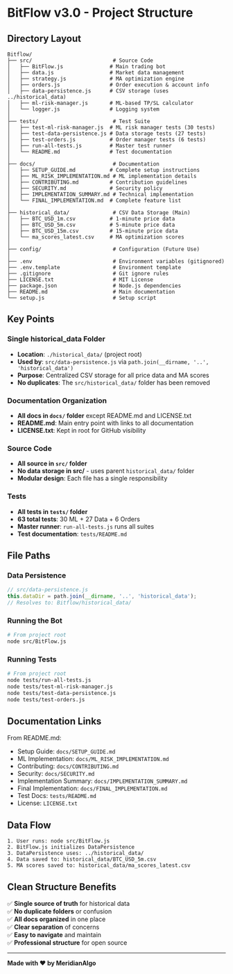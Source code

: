 # BitFlow v3.0 - Project Structure

## Directory Layout

```
Bitflow/
├── src/                          # Source Code
│   ├── BitFlow.js               # Main trading bot
│   ├── data.js                  # Market data management
│   ├── strategy.js              # MA optimization engine
│   ├── orders.js                # Order execution & account info
│   ├── data-persistence.js      # CSV storage (uses ../historical_data)
│   ├── ml-risk-manager.js       # ML-based TP/SL calculator
│   └── logger.js                # Logging system
│
├── tests/                        # Test Suite
│   ├── test-ml-risk-manager.js  # ML risk manager tests (30 tests)
│   ├── test-data-persistence.js # Data storage tests (27 tests)
│   ├── test-orders.js           # Order manager tests (6 tests)
│   ├── run-all-tests.js         # Master test runner
│   └── README.md                # Test documentation
│
├── docs/                         # Documentation
│   ├── SETUP_GUIDE.md           # Complete setup instructions
│   ├── ML_RISK_IMPLEMENTATION.md # ML implementation details
│   ├── CONTRIBUTING.md          # Contribution guidelines
│   ├── SECURITY.md              # Security policy
│   ├── IMPLEMENTATION_SUMMARY.md # Technical implementation
│   └── FINAL_IMPLEMENTATION.md  # Complete feature list
│
├── historical_data/              # CSV Data Storage (Main)
│   ├── BTC_USD_1m.csv           # 1-minute price data
│   ├── BTC_USD_5m.csv           # 5-minute price data
│   ├── BTC_USD_15m.csv          # 15-minute price data
│   └── ma_scores_latest.csv     # MA optimization scores
│
├── config/                       # Configuration (Future Use)
│
├── .env                          # Environment variables (gitignored)
├── .env.template                 # Environment template
├── .gitignore                    # Git ignore rules
├── LICENSE.txt                   # MIT License
├── package.json                  # Node.js dependencies
├── README.md                     # Main documentation
└── setup.js                      # Setup script
```

## Key Points

### Single historical_data Folder
- **Location**: `./historical_data/` (project root)
- **Used by**: `src/data-persistence.js` via `path.join(__dirname, '..', 'historical_data')`
- **Purpose**: Centralized CSV storage for all price data and MA scores
- **No duplicates**: The `src/historical_data/` folder has been removed

### Documentation Organization
- **All docs in `docs/` folder** except README.md and LICENSE.txt
- **README.md**: Main entry point with links to all documentation
- **LICENSE.txt**: Kept in root for GitHub visibility

### Source Code
- **All source in `src/` folder**
- **No data storage in src/** - uses parent `historical_data/` folder
- **Modular design**: Each file has a single responsibility

### Tests
- **All tests in `tests/` folder**
- **63 total tests**: 30 ML + 27 Data + 6 Orders
- **Master runner**: `run-all-tests.js` runs all suites
- **Test documentation**: `tests/README.md`

## File Paths

### Data Persistence
```javascript
// src/data-persistence.js
this.dataDir = path.join(__dirname, '..', 'historical_data');
// Resolves to: Bitflow/historical_data/
```

### Running the Bot
```bash
# From project root
node src/BitFlow.js
```

### Running Tests
```bash
# From project root
node tests/run-all-tests.js
node tests/test-ml-risk-manager.js
node tests/test-data-persistence.js
node tests/test-orders.js
```

## Documentation Links

From README.md:
- Setup Guide: `docs/SETUP_GUIDE.md`
- ML Implementation: `docs/ML_RISK_IMPLEMENTATION.md`
- Contributing: `docs/CONTRIBUTING.md`
- Security: `docs/SECURITY.md`
- Implementation Summary: `docs/IMPLEMENTATION_SUMMARY.md`
- Final Implementation: `docs/FINAL_IMPLEMENTATION.md`
- Test Docs: `tests/README.md`
- License: `LICENSE.txt`

## Data Flow

```
1. User runs: node src/BitFlow.js
2. BitFlow.js initializes DataPersistence
3. DataPersistence uses: ../historical_data/
4. Data saved to: historical_data/BTC_USD_5m.csv
5. MA scores saved to: historical_data/ma_scores_latest.csv
```

## Clean Structure Benefits

✅ **Single source of truth** for historical data  
✅ **No duplicate folders** or confusion  
✅ **All docs organized** in one place  
✅ **Clear separation** of concerns  
✅ **Easy to navigate** and maintain  
✅ **Professional structure** for open source  

---

**Made with ❤️ by MeridianAlgo**
